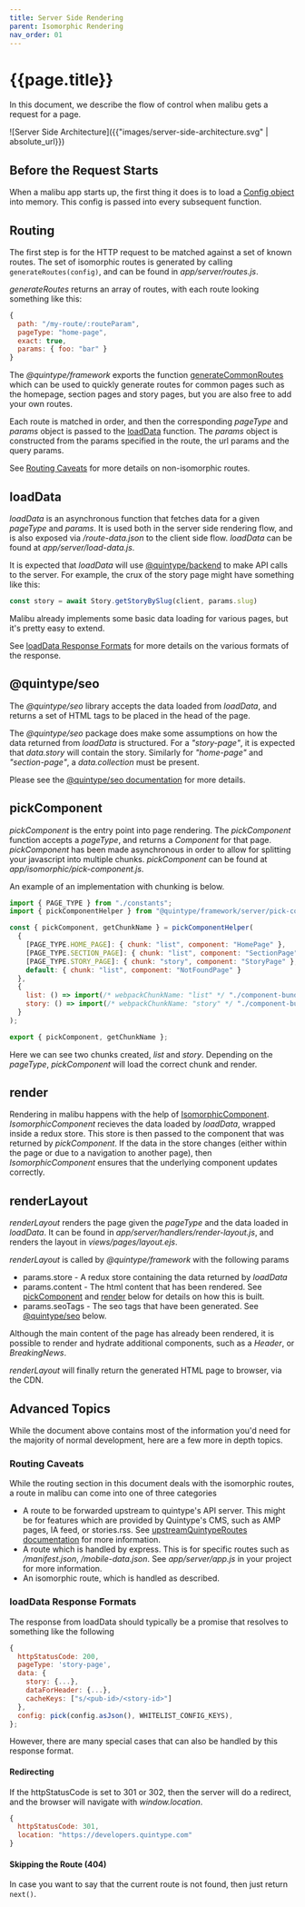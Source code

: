 ```yaml
---
title: Server Side Rendering
parent: Isomorphic Rendering
nav_order: 01
---
```


# {{page.title}}

In this document, we describe the flow of control when malibu gets a request for a page.

![Server Side Architecture]({{"images/server-side-architecture.svg" | absolute_url}})

## Before the Request Starts

When a malibu app starts up, the first thing it does is to load a [Config object](https://developers.quintype.com/quintype-node-backend/Config.html) into memory. This config is passed into every subsequent function.

## Routing

The first step is for the HTTP request to be matched against a set of known routes. The set of isomorphic routes is generated by calling `generateRoutes(config)`, and can be found in *app/server/routes.js*.

*generateRoutes* returns an array of routes, with each route looking something like this:
```javascript
{
  path: "/my-route/:routeParam",
  pageType: "home-page",
  exact: true,
  params: { foo: "bar" }
}
```

The *@quintype/framework* exports the function [generateCommonRoutes](https://developers.quintype.com/quintype-node-framework/global.html#generateCommonRoutes) which can be used to quickly generate routes for common pages such as the homepage, section pages and story pages, but you are also free to add your own routes.

Each route is matched in order, and then the corresponding *pageType* and *params* object is passed to the [loadData](#loadData) function. The *params* object is constructed from the params specified in the route, the url params and the query params.

See [Routing Caveats](#routing-caveats) for more details on non-isomorphic routes.

## loadData

*loadData* is an asynchronous function that fetches data for a given *pageType* and *params*. It is used both in the server side rendering flow, and is also exposed via */route-data.json* to the client side flow. *loadData* can be found at *app/server/load-data.js*.

It is expected that *loadData* will use [@quintype/backend](https://developers.quintype.com/quintype-node-backend) to make API calls to the server. For example, the crux of the story page might have something like this:

```javascript
const story = await Story.getStoryBySlug(client, params.slug)
```

Malibu already implements some basic data loading for various pages, but it's pretty easy to extend.

See [loadData Response Formats](#loaddata-response-formats) for more details on the various formats of the response.

## @quintype/seo

The *@quintype/seo* library accepts the data loaded from *loadData*, and returns a set of HTML tags to be placed in the head of the page.

The *@quintype/seo* package does make some assumptions on how the data returned from *loadData* is structured. For a *"story-page"*, it is expected that *data.story* will contain the story. Similarly for *"home-page"* and *"section-page"*, a *data.collection* must be present.

Please see the [@quintype/seo documentation](https://developers.quintype.com/quintype-node-seo) for more details.

## pickComponent

*pickComponent* is the entry point into page rendering. The *pickComponent* function accepts a *pageType*, and returns a *Component* for that page. *pickComponent* has been made asynchronous in order to allow for splitting your javascript into multiple chunks. *pickComponent* can be found at *app/isomorphic/pick-component.js*.

An example of an implementation with chunking is below.

```javascript
import { PAGE_TYPE } from "./constants";
import { pickComponentHelper } from "@quintype/framework/server/pick-component-helper";

const { pickComponent, getChunkName } = pickComponentHelper(
  {
    [PAGE_TYPE.HOME_PAGE]: { chunk: "list", component: "HomePage" },
    [PAGE_TYPE.SECTION_PAGE]: { chunk: "list", component: "SectionPage" },
    [PAGE_TYPE.STORY_PAGE]: { chunk: "story", component: "StoryPage" },
    default: { chunk: "list", component: "NotFoundPage" }
  },
  {
    list: () => import(/* webpackChunkName: "list" */ "./component-bundles/list.js"),
    story: () => import(/* webpackChunkName: "story" */ "./component-bundles/story.js")
  }
);

export { pickComponent, getChunkName };
```

Here we can see two chunks created, *list* and *story*. Depending on the *pageType*, *pickComponent* will load the correct chunk and render.

## render

Rendering in malibu happens with the help of [IsomorphicComponent](https://developers.quintype.com/quintype-node-framework/IsomorphicComponent.html). *IsomorphicComponent* recieves the data loaded by *loadData*, wrapped inside a redux store. This store is then passed to the component that was returned by *pickComponent*. If the data in the store changes (either within the page or due to a navigation to another page), then *IsomorphicComponent* ensures that the underlying component updates correctly.

## renderLayout

*renderLayout* renders the page given the *pageType* and the data loaded in *loadData*. It can be found in *app/server/handlers/render-layout.js*, and renders the layout in *views/pages/layout.ejs*.

*renderLayout* is called by *@quintype/framework* with the following params
* params.store - A redux store containing the data returned by *loadData*
* params.content - The html content that has been rendered. See [pickComponent](#pickcomponent) and [render](#render) below for details on how this is built.
* params.seoTags - The seo tags that have been generated. See [@quintype/seo](#quintypeseo) below.

Although the main content of the page has already been rendered, it is possible to render and hydrate additional components, such as a *Header*, or *BreakingNews*.

*renderLayout* will finally return the generated HTML page to browser, via the CDN.

## Advanced Topics

While the document above contains most of the information you'd need for the majority of normal development, here are a few more in depth topics.

### Routing Caveats

While the routing section in this document deals with the isomorphic routes, a route in malibu can come into one of three categories
* A route to be forwarded upstream to quintype's API server. This might be for features which are provided by Quintype's CMS, such as AMP pages, IA feed, or stories.rss. See [upstreamQuintypeRoutes documentation](https://developers.quintype.com/quintype-node-framework/global.html#upstreamQuintypeRoutes) for more information.
* A route which is handled by express. This is for specific routes such as */manifest.json*, */mobile-data.json*. See *app/server/app.js* in your project for more information.
* An isomorphic route, which is handled as described.

### loadData Response Formats

The response from loadData should typically be a promise that resolves to something like the following

```javascript
{
  httpStatusCode: 200,
  pageType: 'story-page',
  data: {
    story: {...},
    dataForHeader: {...},
    cacheKeys: ["s/<pub-id>/<story-id>"]
  },
  config: pick(config.asJson(), WHITELIST_CONFIG_KEYS),
};
```

However, there are many special cases that can also be handled by this response format.

#### Redirecting

If the httpStatusCode is set to 301 or 302, then the server will do a redirect, and the browser will navigate with *window.location*.

```javascript
{
  httpStatusCode: 301,
  location: "https://developers.quintype.com"
}
```

#### Skipping the Route (404)

In case you want to say that the current route is not found, then just return `next()`.
